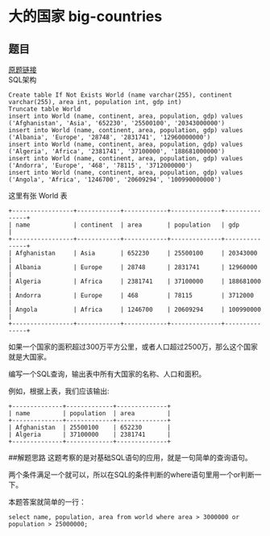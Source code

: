 # 大的国家 big-countries
## 题目
<a href="https://leetcode-cn.com/problems/big-countries/">原题链接</a>  
SQL架构

	Create table If Not Exists World (name varchar(255), continent varchar(255), area int, population int, gdp int)
	Truncate table World
	insert into World (name, continent, area, population, gdp) values ('Afghanistan', 'Asia', '652230', '25500100', '20343000000')
	insert into World (name, continent, area, population, gdp) values ('Albania', 'Europe', '28748', '2831741', '12960000000')
	insert into World (name, continent, area, population, gdp) values ('Algeria', 'Africa', '2381741', '37100000', '188681000000')
	insert into World (name, continent, area, population, gdp) values ('Andorra', 'Europe', '468', '78115', '3712000000')
	insert into World (name, continent, area, population, gdp) values ('Angola', 'Africa', '1246700', '20609294', '100990000000')
这里有张 World 表

	+-----------------+------------+------------+--------------+---------------+
	| name            | continent  | area       | population   | gdp           |
	+-----------------+------------+------------+--------------+---------------+
	| Afghanistan     | Asia       | 652230     | 25500100     | 20343000      |
	| Albania         | Europe     | 28748      | 2831741      | 12960000      |
	| Algeria         | Africa     | 2381741    | 37100000     | 188681000     |
	| Andorra         | Europe     | 468        | 78115        | 3712000       |
	| Angola          | Africa     | 1246700    | 20609294     | 100990000     |
	+-----------------+------------+------------+--------------+---------------+
如果一个国家的面积超过300万平方公里，或者人口超过2500万，那么这个国家就是大国家。

编写一个SQL查询，输出表中所有大国家的名称、人口和面积。

例如，根据上表，我们应该输出:

	+--------------+-------------+--------------+
	| name         | population  | area         |
	+--------------+-------------+--------------+
	| Afghanistan  | 25500100    | 652230       |
	| Algeria      | 37100000    | 2381741      |
	+--------------+-------------+--------------+

##解题思路
这题考察的是对基础SQL语句的应用，就是一句简单的查询语句。  

两个条件满足一个就可以，所以在SQL的条件判断的where语句里用一个or判断一下。  

本题答案就简单的一行：

    select name, population, area from world where area > 3000000 or population > 25000000;
